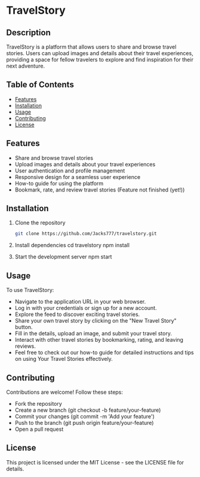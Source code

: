 # TravelStory

## Description
TravelStory is a platform that allows users to share and browse travel stories. Users can upload images and details about their travel experiences, providing a space for fellow travelers to explore and find inspiration for their next adventure.

## Table of Contents
- [Features](#features)
- [Installation](#installation)
- [Usage](#usage)
- [Contributing](#contributing)
- [License](#license)

## Features
- Share and browse travel stories
- Upload images and details about your travel experiences
- User authentication and profile management
- Responsive design for a seamless user experience
- How-to guide for using the platform
- Bookmark, rate, and review travel stories (Feature not finished (yet!))

## Installation
1. Clone the repository
   ```bash
   git clone https://github.com/Jacks777/travelstory.git

2. Install dependencies
  cd travelstory
  npm install

3. Start the development server
  npm start

## Usage

To use TravelStory:

- Navigate to the application URL in your web browser.
- Log in with your credentials or sign up for a new account.
- Explore the feed to discover exciting travel stories.
- Share your own travel story by clicking on the "New Travel Story" button.
- Fill in the details, upload an image, and submit your travel story.
- Interact with other travel stories by bookmarking, rating, and leaving reviews.
- Feel free to check out our how-to guide for detailed instructions and tips on using Your Travel Stories effectively.

## Contributing

Contributions are welcome! Follow these steps:

- Fork the repository
- Create a new branch (git checkout -b feature/your-feature)
- Commit your changes (git commit -m 'Add your feature')
- Push to the branch (git push origin feature/your-feature)
- Open a pull request

## License

This project is licensed under the MIT License - see the LICENSE file for details.
